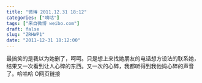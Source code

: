```yaml
---
title: "微博 2011.12.31 18:12"
categories: ["嘀咕"]
tags: ["来自微博 weibo.com"]
draft: false
slug: "ZRHWP1"
date: "2011-12-31 18:12:00"
---
```


<p>最搞笑的是我以为她删了，呵呵。只是想上来找她朋友的电话想方设法的联系她，结果又一次看到让人心碎的东西。又一次的心碎，我都听得到我他妈心碎的声音了。哈哈哈 O网页链接 ​​​​</p>
